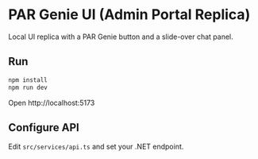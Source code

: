 
# PAR Genie UI (Admin Portal Replica)

Local UI replica with a PAR Genie button and a slide-over chat panel.

## Run
```bash
npm install
npm run dev
```
Open http://localhost:5173

## Configure API
Edit `src/services/api.ts` and set your .NET endpoint.
```
